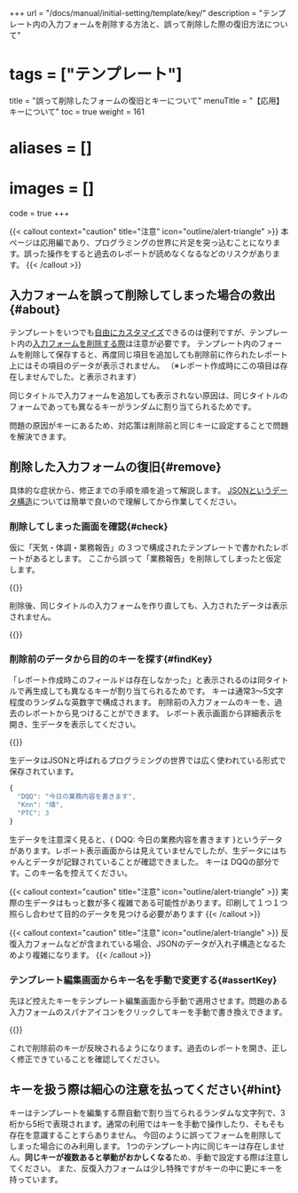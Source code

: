+++
url = "/docs/manual/initial-setting/template/key/"
description = "テンプレート内の入力フォームを削除する方法と、誤って削除した際の復旧方法について"
# tags = ["テンプレート"]
title = "誤って削除したフォームの復旧とキーについて"
menuTitle = "【応用】キーについて"
toc = true
weight = 161
# aliases = []
# images = []
code = true
+++

{{< callout context="caution" title="注意" icon="outline/alert-triangle" >}}
本ページは応用編であり、プログラミングの世界に片足を突っ込むことになります。誤った操作をすると過去のレポートが読めなくなるなどのリスクがあります。
{{< /callout >}}

## 入力フォームを誤って削除してしまった場合の救出 {#about}

テンプレートをいつでも[自由にカスタマイズ](/docs/manual/initial-setting/template/make/)できるのは便利ですが、テンプレート内の[入力フォームを削除する際](/docs/manual/initial-setting/template/make/#removeForm)は注意が必要です。
テンプレート内のフォームを削除して保存すると、再度同じ項目を追加しても削除前に作られたレポート上にはその項目のデータが表示されません。
（※レポート作成時にこの項目は存在しませんでした。と表示されます）

同じタイトルで入力フォームを追加しても表示されない原因は、同じタイトルのフォームであっても異なるキーがランダムに割り当てられるためです。

問題の原因がキーにあるため、対応策は削除前と同じキーに設定することで問題を解決できます。

## 削除した入力フォームの復旧{#remove}

具体的な症状から、修正までの手順を順を追って解説します。
[JSONというデータ構造](https://knowledge.shade3d.jp/knowledgebase/json%E5%BD%A2%E5%BC%8F%E3%81%A8%E3%81%AF)については簡単で良いので理解してから作業してください。

### 削除してしまった画面を確認{#check}

仮に「天気・体調・業務報告」の３つで構成されたテンプレートで書かれたレポートがあるとします。
ここから誤って「業務報告」を削除してしまったと仮定します。

{{<iTablet filename="preRemoveForm" msg="今は表示されていますがテンプレート編集で誤って「業務報告」を消して保存したとします">}}

削除後、同じタイトルの入力フォームを作り直しても、入力されたデータは表示されません。

{{<iTablet filename="invalidKey" msg="同じタイトルのフォームを追加してもデータ復旧はしません">}}

### 削除前のデータから目的のキーを探す{#findKey}

「レポート作成時このフィールドは存在しなかった」と表示されるのは同タイトルで再生成しても異なるキーが割り当てられるためです。
キーは通常3〜5文字程度のランダムな英数字で構成されます。
削除前の入力フォームのキーを、過去のレポートから見つけることができます。
レポート表示画面から詳細表示を開き、生データを表示してください。

{{<iTablet filename="rawData" msg="レポートの生データを表示します" alice="guide">}}

生データはJSONと呼ばれるプログラミングの世界では広く使われている形式で保存されています。

```javascript
{
  "DQQ": "今日の業務内容を書きます",
  "Knn": "晴",
  "PTC": 3
}
```

生データを注意深く見ると、{ DQQ: 今日の業務内容を書きます }というデータがあります。レポート表示画面からは見えていませんでしたが、生データにはちゃんとデータが記録されていることが確認できました。
キーは DQQの部分です。このキー名を控えてください。

{{< callout context="caution" title="注意" icon="outline/alert-triangle" >}}
実際の生データはもっと数が多く複雑である可能性があります。印刷して１つ１つ照らし合わせて目的のデータを見つける必要があります
{{< /callout >}}

{{< callout context="caution" title="注意" icon="outline/alert-triangle" >}}
反復入力フォームなどが含まれている場合、JSONのデータが入れ子構造となるためより複雑になります。
{{< /callout >}}

### テンプレート編集画面からキー名を手動で変更する{#assertKey}

先ほど控えたキーをテンプレート編集画面から手動で適用させます。問題のある入力フォームのスパナアイコンをクリックしてキーを手動で書き換えできます。

{{<iTablet filename="rawData" msg="手動で入力フォームのキーを変更できます。作業は慎重に！" alice="here">}}

これで削除前のキーが反映されるようになります。過去のレポートを開き、正しく修正できていることを確認してください。

## キーを扱う際は細心の注意を払ってください{#hint}

キーはテンプレートを編集する際自動で割り当てられるランダムな文字列で、3桁から5桁で表現されます。通常の利用ではキーを手動で操作したり、そもそも存在を意識することすらありません。
今回のように誤ってフォームを削除してしまった場合にのみ利用します。
1つのテンプレート内に同じキーは存在しません。**同じキーが複数あると挙動がおかしくなる**ため、手動で設定する際は注意してください。
また、反復入力フォームは少し特殊ですがキーの中に更にキーを持っています。
